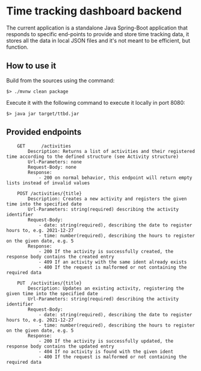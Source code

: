 # Time tracking dashboard backend

The current application is a standalone Java Spring-Boot application that responds to specific end-points to provide and store 
time tracking data, it stores all the data in local JSON files and it's not meant to be efficient, but function.

## How to use it

Build from the sources using the command:

```
$> ./mvnw clean package
```

Execute it with the following command to execute it locally in port 8080:

```
$> java jar target/ttbd.jar
```

## Provided endpoints

```
	GET 	 /activities
		Description: Returns a list of activities and their registered time according to the defined structure (see Activity structure)		
		Url-Parameters: none
		Request-Body: none
		Response:
			- 200 on normal behavior, this endpoint will return empty lists instead of invalid values
		
	POST /activities/{title}
		Description: Creates a new activity and registers the given time into the specified date
		Url-Parameters: string(required) describing the activity identifier
		Request-Body: 
			- date: string(required), describing the date to register hours to, e.g. 2021-12-27
			- time: number(required), describing the hours to register on the given date, e.g. 5
		Response:
			- 200 If the activity is successfully created, the response body contains the created entry
			- 409 If an activity with the same ident already exists
			- 400 If the request is malformed or not containing the required data
		
	PUT  /activities/{title}
		Description: Updates an existing activity, registering the given time into the specified date
		Url-Parameters: string(required) describing the activity identifier
		Request-Body: 
			- date: string(required), describing the date to register hours to, e.g. 2021-12-27
			- time: number(required), describing the hours to register on the given date, e.g. 5
		Response:
			- 200 If the activity is successfully updated, the response body contains the updated entry
			- 404 If no activity is found with the given ident
			- 400 If the request is malformed or not containing the required data
		
```